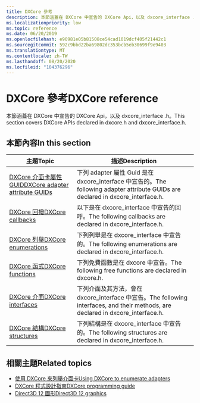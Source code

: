 ```yaml
---
title: DXCore 參考
description: 本節涵蓋在 DXCore 中宣告的 DXCore Api，以及 dxcore_interface .h。
ms.localizationpriority: low
ms.topic: reference
ms.date: 06/20/2019
ms.openlocfilehash: e90981e05b81508ce54cad1019dcf405f21442c1
ms.sourcegitcommit: 592c9bbd22ba69802dc353bcb5eb30699f9e9403
ms.translationtype: MT
ms.contentlocale: zh-TW
ms.lasthandoff: 08/20/2020
ms.locfileid: "104376296"
---
```

# <a name="dxcore-reference"></a><span data-ttu-id="335a6-103">DXCore 參考</span><span class="sxs-lookup"><span data-stu-id="335a6-103">DXCore reference</span></span>

<span data-ttu-id="335a6-104">本節涵蓋在 DXCore 中宣告的 DXCore Api，以及 dxcore_interface .h。</span><span class="sxs-lookup"><span data-stu-id="335a6-104">This section covers DXCore APIs declared in dxcore.h and dxcore_interface.h.</span></span>

## <a name="in-this-section"></a><span data-ttu-id="335a6-105">本節內容</span><span class="sxs-lookup"><span data-stu-id="335a6-105">In this section</span></span>

| <span data-ttu-id="335a6-106">主題</span><span class="sxs-lookup"><span data-stu-id="335a6-106">Topic</span></span> | <span data-ttu-id="335a6-107">描述</span><span class="sxs-lookup"><span data-stu-id="335a6-107">Description</span></span> |
|-|-|
| [<span data-ttu-id="335a6-108">DXCore 介面卡屬性 GUID</span><span class="sxs-lookup"><span data-stu-id="335a6-108">DXCore adapter attribute GUIDs</span></span>](dxcore-adapter-attribute-guids.md) | <span data-ttu-id="335a6-109">下列 adapter 屬性 Guid 是在 dxcore_interface 中宣告的。</span><span class="sxs-lookup"><span data-stu-id="335a6-109">The following adapter attribute GUIDs are declared in dxcore_interface.h.</span></span> |
| [<span data-ttu-id="335a6-110">DXCore 回撥</span><span class="sxs-lookup"><span data-stu-id="335a6-110">DXCore callbacks</span></span>](dxcore-callbacks.md) | <span data-ttu-id="335a6-111">以下是在 dxcore_interface 中宣告的回呼。</span><span class="sxs-lookup"><span data-stu-id="335a6-111">The following callbacks are declared in dxcore_interface.h.</span></span> |
| [<span data-ttu-id="335a6-112">DXCore 列舉</span><span class="sxs-lookup"><span data-stu-id="335a6-112">DXCore enumerations</span></span>](dxcore-enumerations.md) | <span data-ttu-id="335a6-113">下列列舉是在 dxcore_interface 中宣告的。</span><span class="sxs-lookup"><span data-stu-id="335a6-113">The following enumerations are declared in dxcore_interface.h.</span></span> |
| [<span data-ttu-id="335a6-114">DXCore 函式</span><span class="sxs-lookup"><span data-stu-id="335a6-114">DXCore functions</span></span>](dxcore-functions.md) | <span data-ttu-id="335a6-115">下列免費函數是在 dxcore 中宣告。</span><span class="sxs-lookup"><span data-stu-id="335a6-115">The following free functions are declared in dxcore.h.</span></span> |
| [<span data-ttu-id="335a6-116">DXCore 介面</span><span class="sxs-lookup"><span data-stu-id="335a6-116">DXCore interfaces</span></span>](dxcore-interfaces.md) | <span data-ttu-id="335a6-117">下列介面及其方法，會在 dxcore_interface 中宣告。</span><span class="sxs-lookup"><span data-stu-id="335a6-117">The following interfaces, and their methods, are declared in dxcore_interface.h.</span></span> |
| [<span data-ttu-id="335a6-118">DXCore 結構</span><span class="sxs-lookup"><span data-stu-id="335a6-118">DXCore structures</span></span>](dxcore-structures.md) | <span data-ttu-id="335a6-119">下列結構是在 dxcore_interface 中宣告的。</span><span class="sxs-lookup"><span data-stu-id="335a6-119">The following structures are declared in dxcore_interface.h.</span></span> |

## <a name="related-topics"></a><span data-ttu-id="335a6-120">相關主題</span><span class="sxs-lookup"><span data-stu-id="335a6-120">Related topics</span></span>

* [<span data-ttu-id="335a6-121">使用 DXCore 來列舉介面卡</span><span class="sxs-lookup"><span data-stu-id="335a6-121">Using DXCore to enumerate adapters</span></span>](./dxcore-enum-adapters.md)
* [<span data-ttu-id="335a6-122">DXCore 程式設計指南</span><span class="sxs-lookup"><span data-stu-id="335a6-122">DXCore programming guide</span></span>](dxcore-programming-guide.md)
* [<span data-ttu-id="335a6-123">Direct3D 12 圖形</span><span class="sxs-lookup"><span data-stu-id="335a6-123">Direct3D 12 graphics</span></span>](../direct3d12/direct3d-12-graphics.md)